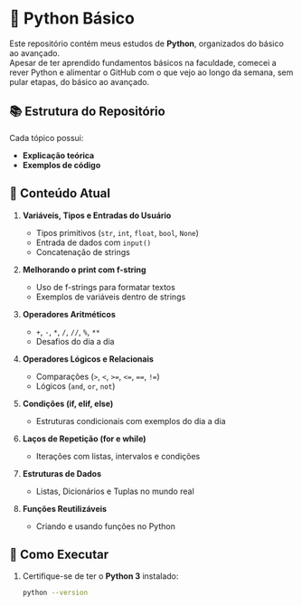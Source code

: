 # 🐍 Python Básico

Este repositório contém meus estudos de **Python**, organizados do básico ao avançado.  
Apesar de ter aprendido fundamentos básicos na faculdade, comecei a rever Python e alimentar o GitHub com o que vejo ao longo da semana, sem pular etapas, do básico ao avançado.

## 📚 Estrutura do Repositório
Cada tópico possui:
- **Explicação teórica**
- **Exemplos de código**

## 📂 Conteúdo Atual

1. **Variáveis, Tipos e Entradas do Usuário**  
   - Tipos primitivos (`str`, `int`, `float`, `bool`, `None`)
   - Entrada de dados com `input()`
   - Concatenação de strings

2. **Melhorando o print com f-string**  
   - Uso de f-strings para formatar textos
   - Exemplos de variáveis dentro de strings

3. **Operadores Aritméticos**  
   - `+`, `-`, `*`, `/`, `//`, `%`, `**`
   - Desafios do dia a dia

4. **Operadores Lógicos e Relacionais**  
   - Comparações (`>`, `<`, `>=`, `<=`, `==`, `!=`)
   - Lógicos (`and`, `or`, `not`)

5. **Condições (if, elif, else)**  
   - Estruturas condicionais com exemplos do dia a dia

6. **Laços de Repetição (for e while)**  
   - Iterações com listas, intervalos e condições

7. **Estruturas de Dados**  
   - Listas, Dicionários e Tuplas no mundo real

8. **Funções Reutilizáveis**  
   - Criando e usando funções no Python

## 🚀 Como Executar
1. Certifique-se de ter o **Python 3** instalado:
   ```bash
   python --version
